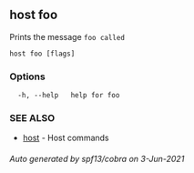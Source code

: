 ## host foo

Prints the message `foo called`

```
host foo [flags]
```

### Options

```
  -h, --help   help for foo
```

### SEE ALSO

* [host](host.md)	 - Host commands

###### Auto generated by spf13/cobra on 3-Jun-2021
